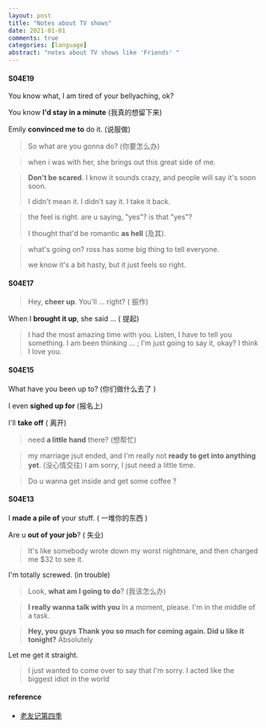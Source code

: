 ```yaml
---
layout: post
title: "Notes about TV shows"
date: 2021-01-01
comments: true
categories: [language]
abstract: "notes about TV shows like 'Friends' "
---
```


#### S04E19
You know what, I am tired of your bellyaching, ok?

You know **I'd stay in a minute** (我真的想留下来)

Emily **convinced me to** do it. (说服做)

> So what are you gonna do? (你要怎么办)

> when i was with her, she brings out this great side of me.


>
> **Don't be scared**. I know it sounds crazy, and people will say it's soon soon.
>
> I didn't mean it. I didn't say it. I take it back.
>

> the feel is right.
> are u saying, "yes"? is that "yes"?
>
> I thought that'd be romantic **as hell** (及其).
>

> what's going on?
> ross has some big thing to tell everyone.
>
> we know it's a bit hasty, but it just feels so right.





#### S04E17
> Hey, **cheer up**. You'll ... right?  ( 振作)

When I **brought it up**, she said ...  ( 提起)

> I had the most amazing time with you.
> Listen, I have to tell you something.
> I am been thinking ... ; I'm just going to say it, okay?  I think I love you.

#### S04E15
What have you been up to?  (你们做什么去了 )

I even **sighed up for** (报名上)

I'll **take off** ( 离开)

> need **a little hand** there?  (想帮忙)

> my marriage jsut ended, and I'm really not **ready to get into anything yet**. (没心情交往)
> I am sorry, I jsut need a little time.

> Do u wanna get inside and get some coffee ?




#### S04E13
I **made a pile of** your stuff. ( 一堆你的东西 )

Are u **out of your job**? ( 失业)

> It's like somebody wrote down my worst nightmare,
> and then charged me $32 to see it.

I'm totally screwed. (in trouble)

> Look, **what am I going to do**?  (我该怎么办)
>

> **I really wanna talk with you**
> In a moment, please. I'm in the middle of a task.
>

> **Hey, you guys**
> **Thank you so much for coming again. Did u like it tonight?**
> Absolutely

Let me get it straight.

> I just wanted to come over to say that I'm sorry.
> I acted like the biggest idiot in the world



#### reference
* [老友记第四季](https://gimy.co/eps/20622-1-18.html)
